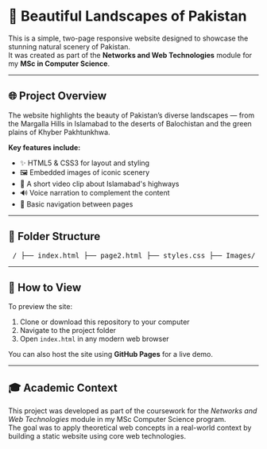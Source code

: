 # 🌄 Beautiful Landscapes of Pakistan

This is a simple, two-page responsive website designed to showcase the stunning natural scenery of Pakistan.  
It was created as part of the **Networks and Web Technologies** module for my **MSc in Computer Science**.

---

## 🌐 Project Overview

The website highlights the beauty of Pakistan’s diverse landscapes — from the Margalla Hills in Islamabad to the deserts of Balochistan and the green plains of Khyber Pakhtunkhwa.

**Key features include:**

- ✨ HTML5 & CSS3 for layout and styling  
- 🖼️ Embedded images of iconic scenery  
- 🎥 A short video clip about Islamabad's highways  
- 🔊 Voice narration to complement the content  
- 🧭 Basic navigation between pages  

---

## 📁 Folder Structure

<pre> / ├── index.html ├── page2.html ├── styles.css ├── Images/ │ ├── IslamabadHighWay.jpg │ ├── NWFPGreenery.jpg │ └── Balochistan.jpg ├── Videos/ │ └── Islamabad.mp4 └── Recording/ └── MidModule_Assignment_Recording.mp3 </pre>

---

## 🚀 How to View

To preview the site:

1. Clone or download this repository to your computer  
2. Navigate to the project folder  
3. Open `index.html` in any modern web browser  

You can also host the site using **GitHub Pages** for a live demo.

---

## 🎓 Academic Context

This project was developed as part of the coursework for the *Networks and Web Technologies* module in my MSc Computer Science program.  
The goal was to apply theoretical web concepts in a real-world context by building a static website using core web technologies.
